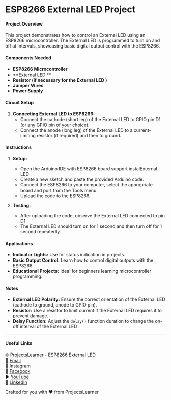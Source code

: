 # ESP8266 External LED  Project

#### Project Overview
This project demonstrates how to control an External LED  using an ESP8266 microcontroller. The External LED  is programmed to turn on and off at intervals, showcasing basic digital output control with the ESP8266.

#### Components Needed
- **ESP8266 Microcontroller**
- **External LED **
- **Resistor (if necessary for the External LED )**
- **Jumper Wires**
- **Power Supply**

#### Circuit Setup
1. **Connecting External LED  to ESP8266:**
   - Connect the cathode (short leg) of the External LED  to GPIO pin D1 (or any GPIO pin of your choice).
   - Connect the anode (long leg) of the External LED  to a current-limiting resistor (if required) and then to ground.

#### Instructions
1. **Setup:**
   - Open the Arduino IDE with ESP8266 board support instalExternal LED .
   - Create a new sketch and paste the provided Arduino code.
   - Connect the ESP8266 to your computer, select the appropriate board and port from the Tools menu.
   - Upload the code to the ESP8266.

2. **Testing:**
   - After uploading the code, observe the External LED  connected to pin D1.
   - The External LED  should turn on for 1 second and then turn off for 1 second repeatedly.

#### Applications
- **Indicator Lights:** Use for status indication in projects.
- **Basic Output Control:** Learn how to control digital outputs with the ESP8266.
- **Educational Projects:** Ideal for beginners learning microcontroller programming.

#### Notes
- **External LED  Polarity:** Ensure the correct orientation of the External LED  (cathode to ground, anode to GPIO pin).
- **Resistor:** Use a resistor to limit current if the External LED  requires it to prevent damage.
- **Delay Function:** Adjust the `delay()` function duration to change the on-off interval of the External LED .

---

#### Useful Links
🌐 [ProjectsLearner - ESP8266 External LED ](https://projectslearner.com/learn/esp8266-led )  
📧 [Email](mailto:projectslearner@gmail.com)  
📸 [Instagram](https://www.instagram.com/projectslearner/)  
📘 [Facebook](https://www.facebook.com/projectslearner)  
▶️ [YouTube](https://www.youtube.com/@ProjectsLearner)  
📘 [LinkedIn](https://www.linkedin.com/in/projectslearner)

Crafted for you with ❤️ from ProjectsLearner